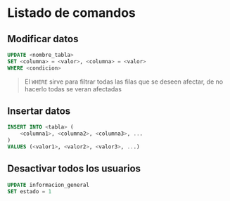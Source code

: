 # Listado de comandos

## Modificar datos

```sql
UPDATE <nombre_tabla>
SET <columna> = <valor>, <columna> = <valor>
WHERE <condicion>
```

> El `WHERE` sirve para filtrar todas las filas que se deseen afectar, de no hacerlo todas se veran afectadas


## Insertar datos

```sql
INSERT INTO <tabla> (
    <columna1>, <columna2>, <columna3>, ...
)
VALUES (<valor1>, <valor2>, <valor3>, ...)
```

## Desactivar todos los usuarios

```sql
UPDATE informacion_general
SET estado = 1
```

